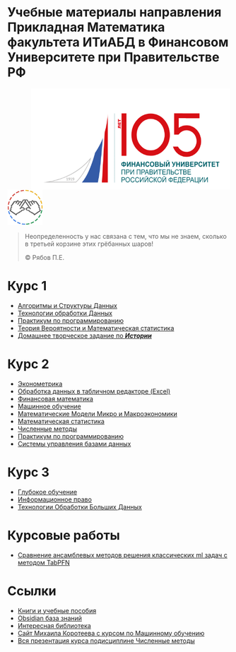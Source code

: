 # Учебные материалы направления Прикладная Математика факультета ИТиАБД в Финансовом Университете при Правительстве РФ
<a href="https://www.fa.ru/">
    <img src="https://raw.githubusercontent.com/Ackrome/FU/main/images/_105-ai.png" align="right" width=450 height=230/>
</a>

<a href="https://www.fa.ru/university/structure/scientific-educational-departments/itabd/">
    <img src="https://raw.githubusercontent.com/Ackrome/FU/main/images/pmiit.png" width=80 height=80/>
</a>


>Неопределенность у нас связана с тем, что мы не знаем, сколько в третьей корзине этих грёбанных шаров!
>
> © Рябов П.Е.

# Курс 1

* [Алгоритмы и Структуры Данных](https://github.com/Ackrome/FU/tree/main/Course_1/Algorythms)
* [Технологии обработки Данных](https://github.com/Ackrome/FU/tree/main/Course_1/TOD)
* [Практикум по программированию](https://github.com/Ackrome/FU/tree/main/Course_1/PRACT)
* [Теория Вероятности и Математическая статистика](https://github.com/Ackrome/FU/tree/main/Course_1/TVIMS)
* [Домашнее творческое задание по ***Истории***](https://github.com/Ackrome/FU/tree/main/Course_1/%D0%B4%D1%82%D0%B7)

# Курс 2

* [Эконометрика](https://github.com/Ackrome/FU/tree/main/Course_2/ECONOMETRICS)
* [Обработка данных в табличном редакторе (Excel)](https://github.com/Ackrome/FU/tree/main/Course_2/EXCEL)
* [Финансовая математика](https://github.com/Ackrome/FU/tree/main/Course_2/FINMATH)
* [Машинное обучение](https://github.com/Ackrome/FU/tree/main/Course_2/ML)
* [Математические Модели Микро и Макроэкономики](https://github.com/Ackrome/FU/tree/main/Course_2/MMMME)
* [Математическая статистика](https://github.com/Ackrome/FU/tree/main/Course_2/MS)
* [Численные методы](https://github.com/Ackrome/FU/tree/main/Course_2/NM)
* [Практикум по программированию](https://github.com/Ackrome/FU/tree/main/Course_2/PP)
* [Системы управления базами данных](https://github.com/Ackrome/FU/tree/main/Course_2/SUBD)


# Курс 3

* [Глубокое обучение](https://github.com/Ackrome/FU/tree/main/Course_3/DL)
* [Информационное право](https://github.com/Ackrome/FU/tree/main/Course_3/LAW)
* [Технологии Обработки Больших Данных](https://github.com/Ackrome/FU/tree/main/Course_3/TOBD)

# Курсовые работы
* [Сравнение ансамблевых методов решения классических ml задач с методом TabPFN](https://github.com/Ackrome/Course-work-TabFPN/tree/main)


#  Ссылки
* [Книги и учебные пособия](https://github.com/Ackrome/FU/blob/main/books)
* [Obsidian база знаний](https://github.com/kvdep/Abstracts)
* [Интересная библиотека](https://github.com/Ackrome/matplobblib)
* [Сайт Михаила Коротеева с курсом по Машинному обучению](https://koroteev.site/ml/)
* [Вся презентация курса подисциплине Численные методы](https://github.com/Ackrome/matplobblib/tree/master/theory_files/__htmls/NM/images)
